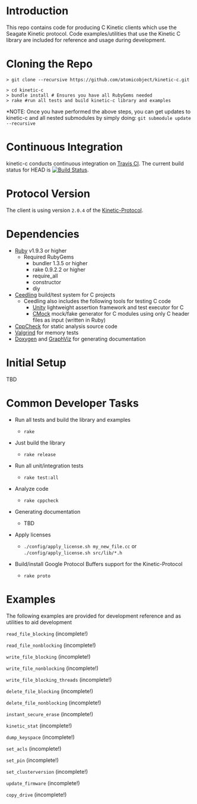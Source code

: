 Introduction
============
This repo contains code for producing C Kinetic clients which use the Seagate Kinetic protocol. Code examples/utilities that use the Kinetic C library are included for reference and usage during development.

Cloning the Repo
================
    > git clone --recursive https://github.com/atomicobject/kinetic-c.git

    > cd kinetic-c
    > bundle install # Ensures you have all RubyGems needed
    > rake #run all tests and build kinetic-c library and examples

*NOTE: Once you have performed the above steps, you can get updates to kinetic-c and all nested submodules by simply doing: `git submodule update --recursive`

Continuous Integration
======================
kinetic-c conducts continuous integration on [Travis CI](http://travis-ci.org).
The current build status for HEAD is [![Build Status](https://travis-ci.org/atomicobject/kinetic-c.png?branch=master)](https://travis-ci.org/atomicobject/kinetic-c).

Protocol Version
=================
The client is using version `2.0.4` of the [Kinetic-Protocol](https://github.com/Seagate/kinetic-protocol/releases/tag/2.0.4).

Dependencies
============
* [Ruby](http://ruby-doc.org) v1.9.3 or higher
    * Required RubyGems
        * bundler 1.3.5 or higher
        * rake 0.9.2.2 or higher
        * require_all
        * constructor
        * diy
* [Ceedling](https://github.com/ThrowTheSwitch/Ceedling) build/test system for C projects
    * Ceedling also includes the following tools for testing C code
        * [Unity](https://github.com/ThrowTheSwitch/Unity) lightweight assertion framework and test executor for C
        * [CMock](https://github.com/ThrowTheSwitch/CMock) mock/fake generator for C modules using only C header files as input (written in Ruby)
* [CppCheck](http://cppcheck.sourceforge.net/) for static analysis source code
* [Valgrind](http://valgrind.org/) for memory tests
* [Doxygen](https://github.com/doxygen) and [GraphViz](http://www.graphviz.org/) for generating documentation

Initial Setup
=============
TBD

Common Developer Tasks
======================

* Run all tests and build the library and examples
    * `rake`

* Just build the library
    * `rake release`

* Run all unit/integration tests
    * `rake test:all`

* Analyze code
    * `rake cppcheck`

* Generating documentation
    * TBD

* Apply licenses
    * `./config/apply_license.sh my_new_file.cc` or `./config/apply_license.sh src/lib/*.h`

* Build/install Google Protocol Buffers support for the Kinetic-Protocol
    * `rake proto`

Examples
========

The following examples are provided for development reference and as utilities to aid development

`read_file_blocking` (incomplete!)

`read_file_nonblocking` (incomplete!)

`write_file_blocking` (incomplete!)

`write_file_nonblocking` (incomplete!)

`write_file_blocking_threads` (incomplete!)

`delete_file_blocking` (incomplete!)

`delete_file_nonblocking` (incomplete!)

`instant_secure_erase` (incomplete!)

`kinetic_stat` (incomplete!)

`dump_keyspace` (incomplete!)

`set_acls` (incomplete!)

`set_pin` (incomplete!)

`set_clusterversion` (incomplete!)

`update_firmware` (incomplete!)

`copy_drive` (incomplete!)

